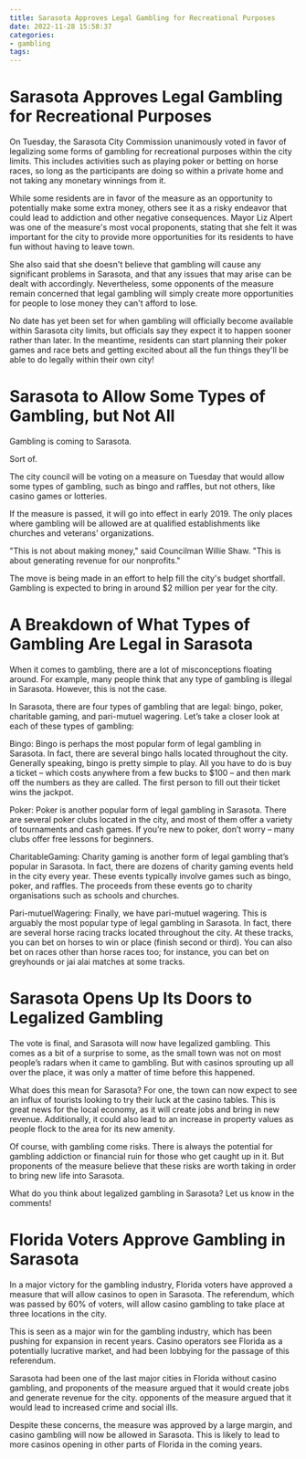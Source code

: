 ```yaml
---
title: Sarasota Approves Legal Gambling for Recreational Purposes
date: 2022-11-28 15:58:37
categories:
- gambling
tags:
---
```



#  Sarasota Approves Legal Gambling for Recreational Purposes

On Tuesday, the Sarasota City Commission unanimously voted in favor of legalizing some forms of gambling for recreational purposes within the city limits. This includes activities such as playing poker or betting on horse races, so long as the participants are doing so within a private home and not taking any monetary winnings from it.

While some residents are in favor of the measure as an opportunity to potentially make some extra money, others see it as a risky endeavor that could lead to addiction and other negative consequences. Mayor Liz Alpert was one of the measure's most vocal proponents, stating that she felt it was important for the city to provide more opportunities for its residents to have fun without having to leave town.

She also said that she doesn't believe that gambling will cause any significant problems in Sarasota, and that any issues that may arise can be dealt with accordingly. Nevertheless, some opponents of the measure remain concerned that legal gambling will simply create more opportunities for people to lose money they can't afford to lose.

No date has yet been set for when gambling will officially become available within Sarasota city limits, but officials say they expect it to happen sooner rather than later. In the meantime, residents can start planning their poker games and race bets and getting excited about all the fun things they'll be able to do legally within their own city!

#  Sarasota to Allow Some Types of Gambling, but Not All

Gambling is coming to Sarasota.

Sort of.

The city council will be voting on a measure on Tuesday that would allow some types of gambling, such as bingo and raffles, but not others, like casino games or lotteries.

If the measure is passed, it will go into effect in early 2019. The only places where gambling will be allowed are at qualified establishments like churches and veterans' organizations.

"This is not about making money," said Councilman Willie Shaw. "This is about generating revenue for our nonprofits."

The move is being made in an effort to help fill the city's budget shortfall. Gambling is expected to bring in around $2 million per year for the city.

#  A Breakdown of What Types of Gambling Are Legal in Sarasota 

When it comes to gambling, there are a lot of misconceptions floating around. For example, many people think that any type of gambling is illegal in Sarasota. However, this is not the case.

In Sarasota, there are four types of gambling that are legal: bingo, poker, charitable gaming, and pari-mutuel wagering. Let’s take a closer look at each of these types of gambling:

Bingo: Bingo is perhaps the most popular form of legal gambling in Sarasota. In fact, there are several bingo halls located throughout the city. Generally speaking, bingo is pretty simple to play. All you have to do is buy a ticket – which costs anywhere from a few bucks to $100 – and then mark off the numbers as they are called. The first person to fill out their ticket wins the jackpot. 

Poker: Poker is another popular form of legal gambling in Sarasota. There are several poker clubs located in the city, and most of them offer a variety of tournaments and cash games. If you’re new to poker, don’t worry – many clubs offer free lessons for beginners. 

CharitableGaming: Charity gaming is another form of legal gambling that’s popular in Sarasota. In fact, there are dozens of charity gaming events held in the city every year. These events typically involve games such as bingo, poker, and raffles. The proceeds from these events go to charity organisations such as schools and churches. 

Pari-mutuelWagering: Finally, we have pari-mutuel wagering. This is arguably the most popular type of legal gambling in Sarasota. In fact, there are several horse racing tracks located throughout the city. At these tracks, you can bet on horses to win or place (finish second or third). You can also bet on races other than horse races too; for instance, you can bet on greyhounds or jai alai matches at some tracks.

#  Sarasota Opens Up Its Doors to Legalized Gambling 

The vote is final, and Sarasota will now have legalized gambling. This comes as a bit of a surprise to some, as the small town was not on most people’s radars when it came to gambling. But with casinos sprouting up all over the place, it was only a matter of time before this happened.

What does this mean for Sarasota? For one, the town can now expect to see an influx of tourists looking to try their luck at the casino tables. This is great news for the local economy, as it will create jobs and bring in new revenue. Additionally, it could also lead to an increase in property values as people flock to the area for its new amenity.

Of course, with gambling come risks. There is always the potential for gambling addiction or financial ruin for those who get caught up in it. But proponents of the measure believe that these risks are worth taking in order to bring new life into Sarasota.

What do you think about legalized gambling in Sarasota? Let us know in the comments!

#  Florida Voters Approve Gambling in Sarasota

In a major victory for the gambling industry, Florida voters have approved a measure that will allow casinos to open in Sarasota. The referendum, which was passed by 60% of voters, will allow casino gambling to take place at three locations in the city.

This is seen as a major win for the gambling industry, which has been pushing for expansion in recent years. Casino operators see Florida as a potentially lucrative market, and had been lobbying for the passage of this referendum.

Sarasota had been one of the last major cities in Florida without casino gambling, and proponents of the measure argued that it would create jobs and generate revenue for the city. opponents of the measure argued that it would lead to increased crime and social ills.

Despite these concerns, the measure was approved by a large margin, and casino gambling will now be allowed in Sarasota. This is likely to lead to more casinos opening in other parts of Florida in the coming years.